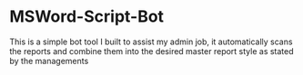 # MSWord-Script-Bot

This is a simple bot tool I built to assist my admin job, it automatically scans the reports and combine them into the desired master report style as stated by the managements 
